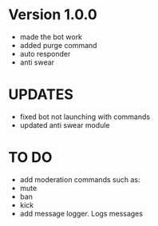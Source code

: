 # Version 1.0.0
* made the bot work
* added purge command
* auto responder
* anti swear 

# UPDATES
* fixed bot not launching with commands
* updated anti swear module


# TO DO
* add moderation commands such as: 
* mute
* ban
* kick
* add message logger. Logs messages
